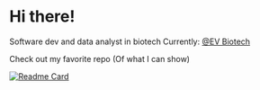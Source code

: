 # Hi there! 

Software dev and data analyst in biotech
Currently: [@EV Biotech](https://github.com/EVBiotechBV)

Check out my favorite repo 
(Of what I can show)


[![Readme Card](https://github-readme-stats.vercel.app/api/pin/?username=Reynaaaaaaaaaaa&repo=Python_dataprocessing_pipeline)](https://github.com/Reynaaaaaaaaaaa/Python_dataprocessing_pipeline)

